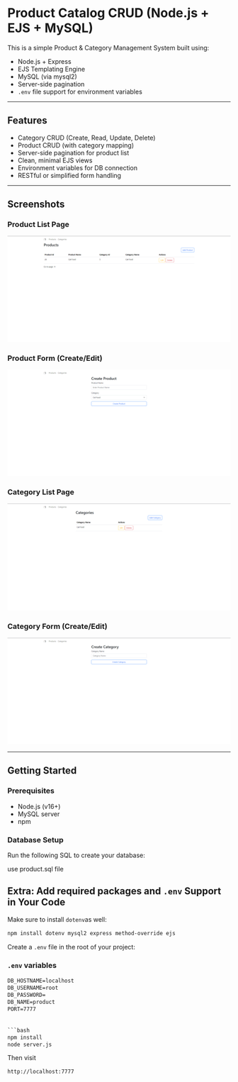 # Product Catalog CRUD (Node.js + EJS + MySQL)

This is a simple Product & Category Management System built using:

- Node.js + Express
- EJS Templating Engine
- MySQL (via mysql2)
- Server-side pagination
- `.env` file support for environment variables

---

## Features

- Category CRUD (Create, Read, Update, Delete)
- Product CRUD (with category mapping)
- Server-side pagination for product list
- Clean, minimal EJS views
- Environment variables for DB connection
- RESTful or simplified form handling

---

## Screenshots

### Product List Page
![Product List](screenshots/product-list.png)

### Product Form (Create/Edit)
![Product Form](screenshots/product-form.png)

### Category List Page
![Category List](screenshots/category-list.png)

### Category Form (Create/Edit)
![Category Form](screenshots/category-form.png)

---

## Getting Started

### Prerequisites

- Node.js (v16+)
- MySQL server
- npm

### Database Setup

Run the following SQL to create your database:

use product.sql file

## Extra: Add required packages and `.env` Support in Your Code

Make sure to install `dotenv`as well:

```bash
npm install dotenv mysql2 express method-override ejs
```

Create a `.env` file in the root of your project:

### `.env` variables

```env
DB_HOSTNAME=localhost
DB_USERNAME=root
DB_PASSWORD=
DB_NAME=product
PORT=7777


```bash
npm install
node server.js
```

Then visit 

```bash
http://localhost:7777